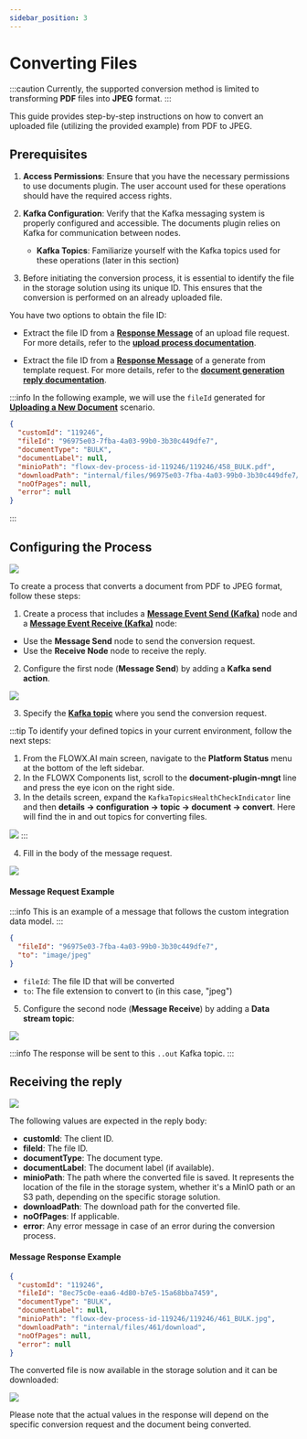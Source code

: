 ```yaml
---
sidebar_position: 3
---
```


# Converting Files

:::caution
Currently, the supported conversion method is limited to transforming **PDF** files into **JPEG** format.
:::

This guide provides step-by-step instructions on how to convert an uploaded file (utilizing the provided example) from PDF to JPEG.

## Prerequisites

1. **Access Permissions**: Ensure that you have the necessary permissions to use documents plugin. The user account used for these operations should have the required access rights.

2. **Kafka Configuration**: Verify that the Kafka messaging system is properly configured and accessible. The documents plugin relies on Kafka for communication between nodes.

    - **Kafka Topics**: Familiarize yourself with the Kafka topics used for these operations (later in this section)

3. Before initiating the conversion process, it is essential to identify the file in the storage solution using its unique ID. This ensures that the conversion is performed on an already uploaded file.

You have two options to obtain the file ID:

- Extract the file ID from a [**Response Message**](./uploading-a-new-document.md#response-message-example-1) of an upload file request. For more details, refer to the [**upload process documentation**](uploading-a-new-document.md).

- Extract the file ID from a [**Response Message**](./generate-docs-based-on-templates/generating-from-html-templates.md#receiving-the-document-generation-reply) of a generate from template request. For more details, refer to the [**document generation reply documentation**](./generate-docs-based-on-templates/generating-from-html-templates.md).

:::info
In the following example, we will use the `fileId` generated for [<u>**Uploading a New Document**</u>](./uploading-a-new-document.md) scenario.

```json
{
  "customId": "119246",
  "fileId": "96975e03-7fba-4a03-99b0-3b30c449dfe7",
  "documentType": "BULK",
  "documentLabel": null,
  "minioPath": "flowx-dev-process-id-119246/119246/458_BULK.pdf",
  "downloadPath": "internal/files/96975e03-7fba-4a03-99b0-3b30c449dfe7/download",
  "noOfPages": null,
  "error": null
}
```
:::

## Configuring the Process

![](https://s3.eu-west-1.amazonaws.com/docx.flowx.ai/release34/convert_pdf_to_jpeg.png)

To create a process that converts a document from PDF to JPEG format, follow these steps:

1. Create a process that includes a [**Message Event Send (Kafka)**](../../../../../building-blocks/node/message-send-received-task-node.md#configuring-a-message-send-task-node) node and a [**Message Event Receive (Kafka)**](../../../../../building-blocks/node/message-send-received-task-node.md#configuring-a-message-receive-task-node) node:

* Use the **Message Send** node to send the conversion request.
* Use the **Receive Node** node to receive the reply.

2. Configure the first node (**Message Send**) by adding a **Kafka send action**.

![](https://s3.eu-west-1.amazonaws.com/docx.flowx.ai/release34/convert_action_name.png)

3. Specify the [**Kafka topic**](../../../plugins-setup-guide/documents-plugin-setup/documents-plugin-setup.md#kafka-configuration) where you send the conversion request.

:::tip
To identify your defined topics in your current environment, follow the next steps:

1. From the FLOWX.AI main screen, navigate to the **Platform Status** menu at the bottom of the left sidebar.
2. In the FLOWX Components list, scroll to the **document-plugin-mngt** line and press the eye icon on the right side.
3. In the details screen, expand the `KafkaTopicsHealthCheckIndicator` line and then **details → configuration → topic → document → convert**. Here will find the in and out topics for converting files.

![](https://s3.eu-west-1.amazonaws.com/docx.flowx.ai/release34/kakfa_topics_convert.png)
:::

4. Fill in the body of the message request.

![](https://s3.eu-west-1.amazonaws.com/docx.flowx.ai/release34/convert_action.png)

#### Message Request Example

:::info
This is an example of a message that follows the custom integration data model.
:::

```json
{
  "fileId": "96975e03-7fba-4a03-99b0-3b30c449dfe7",
  "to": "image/jpeg"
}
```

* `fileId`: The file ID that will be converted 
* `to`: The file extension to convert to (in this case, "jpeg")


5. Configure the second node (**Message Receive**) by adding a **Data stream topic**:

![](https://s3.eu-west-1.amazonaws.com/docx.flowx.ai/release34/convert_stream.png)

:::info
The response will be sent to this `..out` Kafka topic.
:::

## Receiving the reply

![](https://s3.eu-west-1.amazonaws.com/docx.flowx.ai/release34/convert_response.png)

The following values are expected in the reply body:

* **customId**: The client ID.
* **fileId**: The file ID.
* **documentType**: The document type.
* **documentLabel**: The document label (if available).
* **minioPath**: The path where the converted file is saved. It represents the location of the file in the storage system, whether it's a MinIO path or an S3 path, depending on the specific storage solution.
* **downloadPath**: The download path for the converted file.
* **noOfPages**: If applicable.
* **error**: Any error message in case of an error during the conversion process.


#### Message Response Example

```json
{
  "customId": "119246",
  "fileId": "8ec75c0e-eaa6-4d80-b7e5-15a68bba7459",
  "documentType": "BULK",
  "documentLabel": null,
  "minioPath": "flowx-dev-process-id-119246/119246/461_BULK.jpg",
  "downloadPath": "internal/files/461/download",
  "noOfPages": null,
  "error": null
}
```

The converted file is now available in the storage solution and it can be downloaded:

![](https://s3.eu-west-1.amazonaws.com/docx.flowx.ai/release34/jpg_final.png)


Please note that the actual values in the response will depend on the specific conversion request and the document being converted.